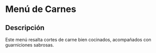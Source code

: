 # Menú de Carnes

## Descripción

Este menú resalta cortes de carne bien cocinados, acompañados con guarniciones sabrosas.
